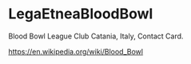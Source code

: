# LegaEtneaBloodBowl
Blood Bowl League Club Catania, Italy, Contact Card.

https://en.wikipedia.org/wiki/Blood_Bowl
